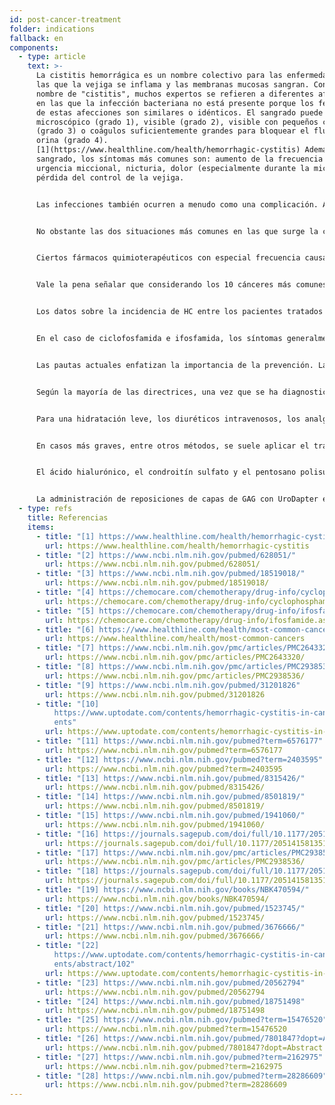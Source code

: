 ```yaml
---
id: post-cancer-treatment
folder: indications
fallback: en
components:
  - type: article
    text: >-
      La cistitis hemorrágica es un nombre colectivo para las enfermedades en
      las que la vejiga se inflama y las membranas mucosas sangran. Con el
      nombre de "cistitis", muchos expertos se refieren a diferentes afecciones
      en las que la infección bacteriana no está presente porque los fenotipos
      de estas afecciones son similares o idénticos. El sangrado puede ser
      microscópico (grado 1), visible (grado 2), visible con pequeños coágulos
      (grado 3) o coágulos suficientemente grandes para bloquear el flujo de
      orina (grado 4).
      [1](https://www.healthline.com/health/hemorrhagic-cystitis) Además del
      sangrado, los síntomas más comunes son: aumento de la frecuencia y
      urgencia miccional, nicturia, dolor (especialmente durante la micción) y
      pérdida del control de la vejiga.


      Las infecciones también ocurren a menudo como una complicación. Algunas infecciones bacterianas pueden causar síntomas hemorrágicos, pero la mayoría de los pacientes responden al tratamiento antibacteriano; por lo tanto, estas infecciones pocas veces conducen a CH crónica y/o recurrente. Ciertos compuestos utilizados en la industria (por ejemplo, anilina y toluidina) también pueden causar CH. La afección generalmente deja de existir una vez que el paciente deja de estar expuesto a la toxina.[2](https://www.ncbi.nlm.nih.gov/pubmed/628051/) Algunos virus pueden causar CH; sin embargo, la afección generalmente se desarrolla a una edad muy temprana (en cuyo caso desaparece en unos pocos días) o cuando el sistema inmunológico del paciente está gravemente dañado, p. ej. después de un trasplante de médula ósea o renal.[3](https://www.ncbi.nlm.nih.gov/pubmed/18519018/)


      No obstante las dos situaciones más comunes en las que surge la cistitis hemorrágica están asociadas con métodos de oncoterapia ampliamente utilizados. Puede desarrollarse después de la quimioterapia o la radioterapia. Por lo tanto, estas afecciones a menudo se denominan respectivamente cistitis por quimioterapia y cistitis por radiación. Cabe señalar que la definición de cistitis hemorrágica es vaga y existen diferencias entre autores y países; varias enfermedades están etiquetadas como CH independientemente de su causa. Aquí, por este concepto, deben entenderse las dos últimas condiciones post cáncer.


      Ciertos fármacos quimioterapéuticos con especial frecuencia causan CH, particularmente compuestos de oxazafosforina tales como ciclofosfamida e ifosfamida. Estos medicamentos se utilizan ampliamente en varios procedimientos quimioterapéuticos, incluido el tratamiento de tumores sólidos y linfomas.[4](https://chemocare.com/chemotherapy/drug-info/cyclophosphamide.aspx),[5](https://chemocare.com/chemotherapy/drug-info/ifosfamide.aspx)


      Vale la pena señalar que considerando los 10 cánceres más comunes[6](https://www.healthline.com/health/most-common-cancers) en los EE. UU., Se puede administrar ciclofosfamida y/o ifosfamida para las siguientes afecciones (la frecuencia está entre paréntesis) cáncer de mama (1 °), cáncer de pulmón (2 °), cáncer de vejiga (6º), linfoma no Hodgkin (7º), leucemia (10º). Con respecto a la leucemia, existe un 30% de posibilidades de desarrollar cistitis como efecto secundario.[7](https://www.ncbi.nlm.nih.gov/pmc/articles/PMC2643320/) Además, estos no son los únicos fármacos quimioterápicos que pueden causar CH.


      Los datos sobre la incidencia de HC entre los pacientes tratados con estos fármacos son contradictorios; se dice que la ocurrencia está entre el 7% y el 53%, y alrededor del 0,6% al 15% de los pacientes experimentan hemorragias graves.[8](https://www.ncbi.nlm.nih.gov/pmc/articles/PMC2938536/) De hecho, en muchos casos de tratamiento del cáncer, el efecto tóxico, que el fármaco expresa en la vejiga, limita la dosis. La incidencia de cistitis por radiación es de 11 a 20% después de la radioterapia del área pélvica.[9](https://www.ncbi.nlm.nih.gov/pubmed/31201826)


      En el caso de ciclofosfamida e ifosfamida, los síntomas generalmente ocurren después de la primera dosis y duran de 4 a 5 días.[10](https://www.uptodate.com/contents/hemorrhagic-cystitis-in-cancer-patients) Por otro lado, algunos otros compuestos como el busulfán pueden desencadenar quimiocistitis años después de la exposición,[11](https://www.ncbi.nlm.nih.gov/pubmed?term=6576177) y el efecto adverso de una radioterapia que se presenta como cistitis por radiación también puede ocurrir 10 o 20 años después.[12](https://www.ncbi.nlm.nih.gov/pubmed?term=2403595)


      Las pautas actuales enfatizan la importancia de la prevención. La hiperhidratación, la irrigación continua de la vejiga (solución salina, con o sin alcalinización), la oxigenoterapia hiperbárica, la administración de mesna (un compuesto sulfhidrilo) o el hialuronato de sodio intravesical (para la reposición de la capa de GAG) son los métodos más utilizados.[13](https://www.ncbi.nlm.nih.gov/pubmed/8315426/),[14](https://www.ncbi.nlm.nih.gov/pubmed/8501819/),[15](https://www.ncbi.nlm.nih.gov/pubmed/1941060/),[16](https://journals.sagepub.com/doi/full/10.1177/2051415813512647#) Sin embargo, los datos sobre su eficacia son contradictorios.


      Según la mayoría de las directrices, una vez que se ha diagnosticado una afección, el tratamiento propuesto depende en gran medida de la gravedad de la afección (p. Ej.,[17](https://www.ncbi.nlm.nih.gov/pmc/articles/PMC2938536/),[18](https://journals.sagepub.com/doi/full/10.1177/2051415813512647#)). La estabilidad hemodinámica debe mantenerse en todos los casos, lo que a menudo requiere transfusiones de sangre. 


      Para una hidratación leve, los diuréticos intravenosos, los analgésicos y los medicamentos anticolinérgicos para la vejiga pueden ser suficientes. La irrigación continua de la vejiga también se considera eficaz.


      En casos más graves, entre otros métodos, se suele aplicar el tratamiento intravesical. La terapia de la quimio cistitis suele durar algunos días, mientras que la de la cistitis por radiación dura seis meses o incluso más.[19](https://www.ncbi.nlm.nih.gov/books/NBK470594/) Se conocen muchos medicamentos para prevenir el sangrado. El ácido amino caproico (que es similar al aminoácido lisina) inhibe la activación del plasminógeno, lo que aumenta la coagulación de la sangre.[20](https://www.ncbi.nlm.nih.gov/pubmed/1523745/) El alumbre (sulfato de aluminio y amonio o sulfato de aluminio y potasio) provoca la precipitación de proteínas y disminuye la permeabilidad capilar.[21](https://www.ncbi.nlm.nih.gov/pubmed/3676666/) El nitrato de plata causa coagulación química.[22](https://www.uptodate.com/contents/hemorrhagic-cystitis-in-cancer-patients/abstract/102) La formalina altamente tóxica se usa sólo si el paciente no responde a otros tratamientos; de acuerdo con algunas directrices, la fulguración de las áreas afectadas debe realizarse antes de eso.


      El ácido hialurónico, el condroitín sulfato y el pentosano polisulfato sódico ya se han utilizado en el tratamiento de la CH.[23](https://www.ncbi.nlm.nih.gov/pubmed/20562794),[24](https://www.ncbi.nlm.nih.gov/pubmed/18751498),[25](https://www.ncbi.nlm.nih.gov/pubmed?term=15476520) También se han administrado prostaglandinas y estrógenos; aunque los resultados son contradictorios.[26](https://www.ncbi.nlm.nih.gov/pubmed/7801847?dopt=Abstract),[27](https://www.ncbi.nlm.nih.gov/pubmed?term=2162975),[28](https://www.ncbi.nlm.nih.gov/pubmed?term=28286609)


      La administración de reposiciones de capas de GAG con UroDapter es definitivamente un método eficaz independientemente de la indicación en sí.
  - type: refs
    title: Referencias
    items:
      - title: "[1] https://www.healthline.com/health/hemorrhagic-cystitis"
        url: https://www.healthline.com/health/hemorrhagic-cystitis
      - title: "[2] https://www.ncbi.nlm.nih.gov/pubmed/628051/"
        url: https://www.ncbi.nlm.nih.gov/pubmed/628051/
      - title: "[3] https://www.ncbi.nlm.nih.gov/pubmed/18519018/"
        url: https://www.ncbi.nlm.nih.gov/pubmed/18519018/
      - title: "[4] https://chemocare.com/chemotherapy/drug-info/cyclophosphamide.aspx"
        url: https://chemocare.com/chemotherapy/drug-info/cyclophosphamide.aspx
      - title: "[5] https://chemocare.com/chemotherapy/drug-info/ifosfamide.aspx"
        url: https://chemocare.com/chemotherapy/drug-info/ifosfamide.aspx
      - title: "[6] https://www.healthline.com/health/most-common-cancers"
        url: https://www.healthline.com/health/most-common-cancers
      - title: "[7] https://www.ncbi.nlm.nih.gov/pmc/articles/PMC2643320/"
        url: https://www.ncbi.nlm.nih.gov/pmc/articles/PMC2643320/
      - title: "[8] https://www.ncbi.nlm.nih.gov/pmc/articles/PMC2938536/"
        url: https://www.ncbi.nlm.nih.gov/pmc/articles/PMC2938536/
      - title: "[9] https://www.ncbi.nlm.nih.gov/pubmed/31201826"
        url: https://www.ncbi.nlm.nih.gov/pubmed/31201826
      - title: "[10]
          https://www.uptodate.com/contents/hemorrhagic-cystitis-in-cancer-pati\
          ents"
        url: https://www.uptodate.com/contents/hemorrhagic-cystitis-in-cancer-patients
      - title: "[11] https://www.ncbi.nlm.nih.gov/pubmed?term=6576177"
        url: https://www.ncbi.nlm.nih.gov/pubmed?term=6576177
      - title: "[12] https://www.ncbi.nlm.nih.gov/pubmed?term=2403595"
        url: https://www.ncbi.nlm.nih.gov/pubmed?term=2403595
      - title: "[13] https://www.ncbi.nlm.nih.gov/pubmed/8315426/"
        url: https://www.ncbi.nlm.nih.gov/pubmed/8315426/
      - title: "[14] https://www.ncbi.nlm.nih.gov/pubmed/8501819/"
        url: https://www.ncbi.nlm.nih.gov/pubmed/8501819/
      - title: "[15] https://www.ncbi.nlm.nih.gov/pubmed/1941060/"
        url: https://www.ncbi.nlm.nih.gov/pubmed/1941060/
      - title: "[16] https://journals.sagepub.com/doi/full/10.1177/2051415813512647"
        url: https://journals.sagepub.com/doi/full/10.1177/2051415813512647
      - title: "[17] https://www.ncbi.nlm.nih.gov/pmc/articles/PMC2938536/"
        url: https://www.ncbi.nlm.nih.gov/pmc/articles/PMC2938536/
      - title: "[18] https://journals.sagepub.com/doi/full/10.1177/2051415813512647"
        url: https://journals.sagepub.com/doi/full/10.1177/2051415813512647
      - title: "[19] https://www.ncbi.nlm.nih.gov/books/NBK470594/"
        url: https://www.ncbi.nlm.nih.gov/books/NBK470594/
      - title: "[20] https://www.ncbi.nlm.nih.gov/pubmed/1523745/"
        url: https://www.ncbi.nlm.nih.gov/pubmed/1523745/
      - title: "[21] https://www.ncbi.nlm.nih.gov/pubmed/3676666/"
        url: https://www.ncbi.nlm.nih.gov/pubmed/3676666/
      - title: "[22]
          https://www.uptodate.com/contents/hemorrhagic-cystitis-in-cancer-pati\
          ents/abstract/102"
        url: https://www.uptodate.com/contents/hemorrhagic-cystitis-in-cancer-patients/abstract/102
      - title: "[23] https://www.ncbi.nlm.nih.gov/pubmed/20562794"
        url: https://www.ncbi.nlm.nih.gov/pubmed/20562794
      - title: "[24] https://www.ncbi.nlm.nih.gov/pubmed/18751498"
        url: https://www.ncbi.nlm.nih.gov/pubmed/18751498
      - title: "[25] https://www.ncbi.nlm.nih.gov/pubmed?term=15476520"
        url: https://www.ncbi.nlm.nih.gov/pubmed?term=15476520
      - title: "[26] https://www.ncbi.nlm.nih.gov/pubmed/7801847?dopt=Abstract"
        url: https://www.ncbi.nlm.nih.gov/pubmed/7801847?dopt=Abstract
      - title: "[27] https://www.ncbi.nlm.nih.gov/pubmed?term=2162975"
        url: https://www.ncbi.nlm.nih.gov/pubmed?term=2162975
      - title: "[28] https://www.ncbi.nlm.nih.gov/pubmed?term=28286609"
        url: https://www.ncbi.nlm.nih.gov/pubmed?term=28286609
---
```

